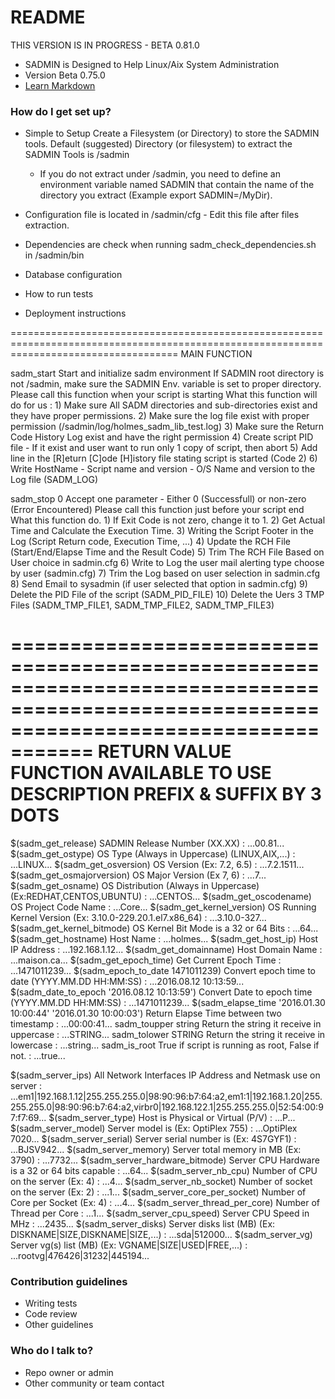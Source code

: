 # README #
THIS VERSION IS IN PROGRESS - BETA 0.81.0 

* SADMIN is Designed to Help Linux/Aix System Administration
* Version Beta 0.75.0 
* [Learn Markdown](https://bitbucket.org/tutorials/markdowndemo)

### How do I get set up? ###

* Simple to Setup 
  Create a Filesystem (or Directory) to store the SADMIN tools.
  Default (suggested) Directory (or filesystem) to extract the SADMIN Tools is /sadmin 
    - If you do not extract under /sadmin, you need to define an environment variable named SADMIN
      that contain the name of the directory you extract (Example export SADMIN=/MyDir).
  
* Configuration file is located in /sadmin/cfg - Edit this file after files extraction.
* Dependencies are check when running sadm_check_dependencies.sh in /sadmin/bin
* Database configuration
* How to run tests
* Deployment instructions

=========================================================================================================================================
MAIN FUNCTION 

sadm_start                          Start and initialize sadm environment
                                    If SADMIN root directory is not /sadmin, make sure the SADMIN Env. variable is set to proper directory.
                                    Please call this function when your script is starting
                                    What this function will do for us :
                                     1) Make sure All SADM directories and sub-directories exist and they have proper permissions.
                                     2) Make sure the log file exist with proper permission (/sadmin/log/holmes_sadm_lib_test.log)
                                     3) Make sure the Return Code History Log exist and have the right permission
                                     4) Create script PID file - If it exist and user want to run only 1 copy of script, then abort
                                     5) Add line in the [R]eturn [C]ode [H]istory file stating script is started (Code 2)
                                     6) Write HostName - Script name and version - O/S Name and version to the Log file (SADM_LOG)

sadm_stop 0                         Accept one parameter - Either 0 (Successfull) or non-zero (Error Encountered)
                                    Please call this function just before your script end
                                    What this function do.
                                     1) If Exit Code is not zero, change it to 1.
                                     2) Get Actual Time and Calculate the Execution Time.
                                     3) Writing the Script Footer in the Log (Script Return code, Execution Time, ...)
                                     4) Update the RCH File (Start/End/Elapse Time and the Result Code)
                                     5) Trim The RCH File Based on User choice in sadmin.cfg
                                     6) Write to Log the user mail alerting type choose by user (sadmin.cfg)
                                     7) Trim the Log based on user selection in sadmin.cfg
                                     8) Send Email to sysadmin (if user selected that option in sadmin.cfg)
                                     9) Delete the PID File of the script (SADM_PID_FILE)
                                    10) Delete the Uers 3 TMP Files (SADM_TMP_FILE1, SADM_TMP_FILE2, SADM_TMP_FILE3)

=========================================================================================================================================
                                                                                                                   RETURN VALUE
FUNCTION AVAILABLE TO USE                   DESCRIPTION                                                        PREFIX & SUFFIX BY 3 DOTS
=========================================================================================================================================
$(sadm_get_release)                         SADMIN Release Number (XX.XX)                                    : ...00.81...
$(sadm_get_ostype)                          OS Type (Always in Uppercase) (LINUX,AIX,...)                    : ...LINUX...
$(sadm_get_osversion)                       OS Version (Ex: 7.2, 6.5)                                        : ...7.2.1511...
$(sadm_get_osmajorversion)                  OS Major Version (Ex 7, 6)                                       : ...7...
$(sadm_get_osname)                          OS Distribution (Always in Uppercase) (Ex:REDHAT,CENTOS,UBUNTU)  : ...CENTOS...
$(sadm_get_oscodename)                      OS Project Code Name                                             : ...Core...
$(sadm_get_kernel_version)                  OS Running Kernel Version (Ex: 3.10.0-229.20.1.el7.x86_64)       : ...3.10.0-327...
$(sadm_get_kernel_bitmode)                  OS Kernel Bit Mode is a 32 or 64 Bits                            : ...64...
$(sadm_get_hostname)                        Host Name                                                        : ...holmes...
$(sadm_get_host_ip)                         Host IP Address                                                  : ...192.168.1.12...
$(sadm_get_domainname)                      Host Domain Name                                                 : ...maison.ca...
$(sadm_get_epoch_time)                      Get Current Epoch Time                                           : ...1471011239...
$(sadm_epoch_to_date 1471011239)            Convert epoch time to date (YYYY.MM.DD HH:MM:SS)                 : ...2016.08.12 10:13:59...
$(sadm_date_to_epoch '2016.08.12 10:13:59') Convert Date to epoch time (YYYY.MM.DD HH:MM:SS)                 : ...1471011239...
$(sadm_elapse_time '2016.01.30 10:00:44' '2016.01.30 10:00:03') Return Elapse Time between two timestamp     : ...00:00:41...
sadm_toupper string                         Return the string it receive in uppercase                        : ...STRING...
sadm_tolower STRING                         Return the string it receive in lowercase                        : ...string...
sadm_is_root                                True if script is running as root, False if not.                 : ...true...

$(sadm_server_ips)                          All Network Interfaces IP Address and Netmask use on server      : ...em1|192.168.1.12|255.255.255.0|98:90:96:b7:64:a2,em1:1|192.168.1.20|255.255.255.0|98:90:96:b7:64:a2,virbr0|192.168.122.1|255.255.255.0|52:54:00:97:f7:69...
$(sadm_server_type)                         Host is Physical or Virtual (P/V)                                : ...P...
$(sadm_server_model)                        Server model is (Ex: OptiPlex 755)                               : ...OptiPlex 7020...
$(sadm_server_serial)                       Server serial number is (Ex: 4S7GYF1)                            : ...BJSV942...
$(sadm_server_memory)                       Server total memory in MB  (Ex: 3790)                            : ...7732...
$(sadm_server_hardware_bitmode)             Server CPU Hardware is a 32 or 64 bits capable                   : ...64...
$(sadm_server_nb_cpu)                       Number of CPU on the server (Ex: 4)                              : ...4...
$(sadm_server_nb_socket)                    Number of socket on the server (Ex: 2)                           : ...1...
$(sadm_server_core_per_socket)              Number of Core per Socket (Ex: 4)                                : ...4...
$(sadm_server_thread_per_core)              Number of Thread per Core                                        : ...1...
$(sadm_server_cpu_speed)                    Server CPU Speed in MHz                                          : ...2435...
$(sadm_server_disks)                        Server disks list (MB) (Ex: DISKNAME|SIZE,DISKNAME|SIZE,...)     : ...sda|512000...
$(sadm_server_vg)                           Server vg(s) list (MB) (Ex: VGNAME|SIZE|USED|FREE,...)           : ...rootvg|476426|31232|445194...



### Contribution guidelines ###

* Writing tests
* Code review
* Other guidelines

### Who do I talk to? ###

* Repo owner or admin
* Other community or team contact
